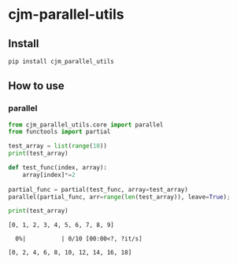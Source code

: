 cjm-parallel-utils
================

<!-- WARNING: THIS FILE WAS AUTOGENERATED! DO NOT EDIT! -->

## Install

``` sh
pip install cjm_parallel_utils
```

## How to use

### parallel

``` python
from cjm_parallel_utils.core import parallel
from functools import partial

test_array = list(range(10))
print(test_array)

def test_func(index, array):
    array[index]*=2
    
partial_func = partial(test_func, array=test_array)
parallel(partial_func, arr=range(len(test_array)), leave=True);

print(test_array)
```

    [0, 1, 2, 3, 4, 5, 6, 7, 8, 9]

      0%|          | 0/10 [00:00<?, ?it/s]

    [0, 2, 4, 6, 8, 10, 12, 14, 16, 18]
